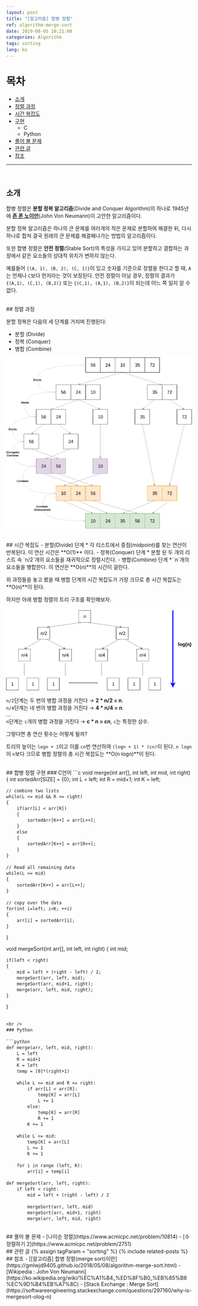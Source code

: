 ```yaml
---
layout: post
title: "[알고리즘] 합병 정렬"
ref: algorithm-merge-sort
date: 2019-08-05 10:21:00
categories: Algorithm
tags: sorting
lang: ko
---
```


# 목차
- [소개](#concept)
- [정렬 과정](#example)
- [시간 복잡도](#timecomp)
- [구현](#imp)
  * C
  * Python
- [풀어 볼 문제](#try)
- [관련 글](#related)	
- [참조](#ref)
<hr />
<br />

## 소개 <a id="concept"></a>
합병 정렬은 **분할 정복 알고리즘**(Divide and Conquer Algorithm)의 하나로 1945년에 **[존 폰 노이만](https://ko.wikipedia.org/wiki/%EC%A1%B4_%ED%8F%B0_%EB%85%B8%EC%9D%B4%EB%A7%8C)**(John Von Neumann)이 고안한 알고리즘이다.

분할 정복 알고리즘은 하나의 큰 문제를 여러개의 작은 문제로 분할하여 해결한 뒤, 다시 하나로 합쳐 
결국 원래의 큰 문제를 해결해나가는 방법의 알고리즘이다.

또한 합병 정렬은 **안전 정렬**(Stable Sort)의 특성을 가지고 있어 분할하고 결합하는 과정에서 같은 요소들의 상대적 위치가 변하지 않는다.

예를들어 `{(A, 1), (B, 2), (C, 1)}`이 있고 숫자를 기준으로 정렬을 한다고 할 때, 
`A`는 언제나 `C`보다 먼저라는 것이 보장된다. 안전 정렬이 아닐 경우, 정렬의 결과가 `{(A,1), (C,1), (B,2)}` 또는 `{(C,1), (A,1), (B,2)}`이 되는데 어느 쪽 일지 알 수 없다.

<br />
## 정렬 과정 <a id="example"></a>

분할 정복은 다음의 세 단계를 거치며 진행된다:
- 분할 (Divide)
- 정복 (Conquer)
- 병합 (Combine)

![merge sort](/assets/images/algorithm/sorting/merge_sort.png)

<br />
## 시간 복잡도 <a id="timecomp"></a>
- 분할(Divide) 단계
  * 각 리스트에서 중점(midpoint)를 찾는 연산이 반복된다. 이 연산 시간은 **O(1)** 이다.
- 정복(Conquer) 단계
  * 분할 된 두 개의 리스트 속 `n/2`개의 요소들을 재귀적으로 정렬시킨다.
- 병합(Combine) 단계
  * `n`개의 요소들을 병합한다. 이 연산은 **O(n)**의 시간이 걸린다.

 위 과정들을 놓고 봤을 때 병합 단계의 시간 복잡도가 가장 크므로 총 시간 복잡도는  **O(n)**이 된다.  

 하지만 아래 병합 정렬의 트리 구조를 확인해보자.

  ![merge sort time complexity](/assets/images/algorithm/sorting/merge_sort_time_complexity.png)

`n/2`단계는 두 번의 병합 과정을 거친다 → **2 * n/2 = n**. <br />
`n/4`단계는 네 번의 병합 과정을 거친다 → **4 * n/4 = n**. <br />
... <br />
`n`단계는 `c`개의 병합 과정을 거친다 → **c * n = cn**, `c`는 특정한 상수. 

그렇다면 총 연산 횟수는 어떻게 될까?

트리의 높이는 `logn + 1`이고 이를 `cn`번 연산하여
`(logn + 1) * (cn)`이 된다.
 `n logn`이 `n`보다 크므로 병합 정렬의 총 
시간 복잡도는 **O(n logn)**이 된다.

<br />
## 합병 정렬 구현 <a id="imp"></a>
### C언어
```c
void merge(int arr[], int left, int mid, int right)
{
	int sortedArr[SIZE] = {0};
	int L = left;
	int R = mid+1;
	int K = left;

	// combine two lists
	while(L <= mid && R <= right)
	{
		if(arr[L] < arr[R])
		{
			sortedArr[K++] = arr[L++];
		}
		else
		{
			sortedArr[K++] = arr[R++];
		}
	}

	// Read all remaining data
	while(L <= mid)
	{
		sortedArr[K++] = arr[L++];
	}

	// copy over the data
	for(int i=left; i<K; ++i)
	{
		arr[i] = sortedArr[i];
	}
}

void mergeSort(int arr[], int left, int right)
{
	int mid;

	if(left < right)
	{
		mid = left + (right - left) / 2;
		mergeSort(arr, left, mid);
		mergeSort(arr, mid+1, right);
		merge(arr, left, mid, right);
	}
}
```

<br />
### Python

```python
def merge(arr, left, mid, right):
	L = left
	R = mid+1
	K = left
	temp = [0]*(right+1)

	while L <= mid and R <= right:
		if arr[L] < arr[R]:
			temp[K] = arr[L]
			L += 1
		else:
			temp[K] = arr[R]
			R += 1
		K += 1

	while L <= mid:
		temp[K] = arr[L]
		L += 1
		K += 1

	for i in range (left, K):
		arr[i] = temp[i]

def mergeSort(arr, left, right):
	if left < right:
		mid = left + (right - left) / 2
		
		mergeSort(arr, left, mid)
		mergeSort(arr, mid+1, right)
		merge(arr, left, mid, right)
```

<br />
## 풀어 볼 문제 <a id="try"></a>
- [나이순 정렬](https://www.acmicpc.net/problem/10814)
- [수 정렬하기 2](https://www.acmicpc.net/problem/2751)

<br />
## 관련 글  <a id="related"></a>
{% assign tagParam = "sorting" %}
{% include related-posts %}

<br />
## 참조 <a id="ref"></a>
- [[알고리즘] 합병 정렬(merge sort)이란](https://gmlwjd9405.github.io/2018/05/08/algorithm-merge-sort.html)
- [Wikipedia : John Von Neumann](https://ko.wikipedia.org/wiki/%EC%A1%B4_%ED%8F%B0_%EB%85%B8%EC%9D%B4%EB%A7%8C)
- [Stack Exchange : Merge Sort](https://softwareengineering.stackexchange.com/questions/297160/why-is-mergesort-olog-n)
